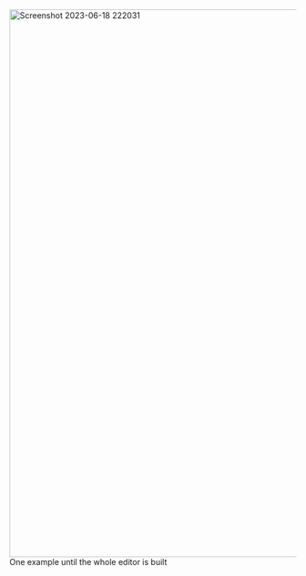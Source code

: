 <img width="960" alt="Screenshot 2023-06-18 222031" src="https://github.com/mank-423/WebCodeEditor/assets/96490105/a8137f4c-962e-493f-aab5-a4f848dd25aa">
One example until the whole editor is built
